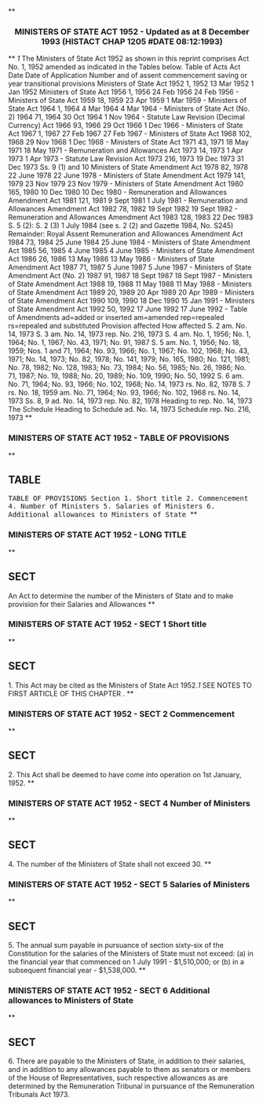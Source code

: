 **<b>

### <center><name>MINISTERS OF STATE ACT 1952 - Updated as at 8 December 1993 (HISTACT CHAP 1205 #DATE 08:12:1993) </name></center>
</b>** *1* The Ministers of State Act 1952 as shown in this reprint comprises Act No. 1, 1952 amended as indicated in the Tables below.<lf>                             Table of Acts<lf>     Act             Date           Date of             Application<lf>     Number and      of assent      commencement        saving or<lf>     year                                               transitional<lf>                                                        provisions<lf>     Ministers of State Act 1952<lf>     1, 1952         13 Mar 1952    1 Jan 1952<lf>     Ministers of State Act 1956<lf>     1, 1956         24 Feb 1956    24 Feb 1956         -<lf>     Ministers of State Act 1959<lf>     18, 1959        23 Apr 1959    1 Mar 1959          -<lf>     Ministers of State Act 1964<lf>     1, 1964         4 Mar 1964     4 Mar 1964          -<lf>     Ministers of State Act (No. 2) 1964<lf>     71, 1964        30 Oct 1964    1 Nov 1964          -<lf>     Statute Law Revision (Decimal Currency) Act 1966<lf>     93, 1966        29 Oct 1966    1 Dec 1966          -<lf>     Ministers of State Act 1967<lf>     1, 1967         27 Feb 1967    27 Feb 1967         -<lf>     Ministers of State Act 1968<lf>     102, 1968       29 Nov 1968    1 Dec 1968          -<lf>     Ministers of State Act 1971<lf>     43, 1971        18 May 1971    18 May 1971         -<lf>     Remuneration and Allowances Act 1973<lf>     14, 1973        1 Apr 1973     1 Apr 1973          -<lf>     Statute Law Revision Act 1973<lf>     216, 1973       19 Dec 1973    31 Dec 1973         Ss. 9 (1)<lf>                                                        and 10<lf>     Ministers of State Amendment Act 1978<lf>     82, 1978        22 June 1978   22 June 1978        -<lf>     Ministers of State Amendment Act 1979<lf>     141, 1979       23 Nov 1979    23 Nov 1979         -<lf>     Ministers of State Amendment Act 1980<lf>     165, 1980       10 Dec 1980    10 Dec 1980         -<lf>     Remuneration and Allowances Amendment Act 1981<lf>     121, 1981       9 Sept 1981    1 July 1981         -<lf>     Remuneration and Allowances Amendment Act 1982<lf>     78, 1982        19 Sept 1982   19 Sept 1982        -<lf>     Remuneration and Allowances Amendment Act 1983<lf>     128, 1983       22 Dec 1983    S. 5 (2):           S. 2 (3)<lf>                                    1 July 1984<lf>                                    (see s. 2 (2)<lf>                                    and Gazette 1984,<lf>                                    No. S245)<lf>                                    Remainder:<lf>                                    Royal Assent<lf>     Remuneration and Allowances Amendment Act 1984<lf>     73, 1984        25 June 1984   25 June 1984        -<lf>     Ministers of State Amendment Act 1985<lf>     56, 1985        4 June 1985    4 June 1985         -<lf>     Ministers of State Amendment Act 1986<lf>     26, 1986        13 May 1986    13 May 1986         -<lf>     Ministers of State Amendment Act 1987<lf>     71, 1987        5 June 1987    5 June 1987         -<lf>     Ministers of State Amendment Act (No. 2) 1987<lf>     91, 1987        18 Sept 1987   18 Sept 1987        -<lf>     Ministers of State Amendment Act 1988<lf>     19, 1988        11 May 1988    11 May 1988         -<lf>     Ministers of State Amendment Act 1989<lf>     20, 1989        20 Apr 1989    20 Apr 1989         -<lf>     Ministers of State Amendment Act 1990<lf>     109, 1990       18 Dec 1990    15 Jan 1991         -<lf>     Ministers of State Amendment Act 1992<lf>     50, 1992        17 June 1992   17 June 1992        -<lf>                             Table of Amendments<lf>     ad=added or inserted am=amended rep=repealed rs=repealed and substituted<lf>     Provision affected   How affected<lf>     S. 2                 am. No. 14, 1973<lf>     S. 3                 am. No. 14, 1973<lf>                          rep. No. 216, 1973<lf>     S. 4                 am. No. 1, 1956; No. 1, 1964; No. 1, 1967;<lf>                          No. 43, 1971; No. 91, 1987<lf>     S. 5                 am. No. 1, 1956; No. 18, 1959; Nos. 1 and<lf>                          71, 1964; No. 93, 1966; No. 1, 1967;<lf>                          No. 102, 1968; No. 43, 1971; No. 14, 1973;<lf>                          No. 82, 1978; No. 141, 1979; No. 165,<lf>                          1980; No. 121, 1981; No. 78, 1982;<lf>                          No. 128, 1983; No. 73, 1984; No. 56, 1985;<lf>                          No. 26, 1986; No. 71, 1987; No. 19, 1988;<lf>                          No. 20, 1989; No. 109, 1990; No. 50, 1992<lf>     S. 6                 am. No. 71, 1964; No. 93, 1966; No. 102,<lf>                          1968; No. 14, 1973<lf>                          rs. No. 82, 1978<lf>     S. 7                 rs. No. 18, 1959<lf>                          am. No. 71, 1964; No. 93, 1966; No. 102,<lf>                          1968<lf>                          rs. No. 14, 1973<lf>     Ss. 8, 9             ad. No. 14, 1973<lf>                          rep. No. 82, 1978<lf>     Heading to           rep. No. 14, 1973<lf>     The Schedule<lf>     Heading to Schedule  ad. No. 14, 1973<lf>     Schedule             rep. No. 216, 1973<lf> </lf></lf></lf></lf></lf></lf></lf></lf></lf></lf></lf></lf></lf></lf></lf></lf></lf></lf></lf></lf></lf></lf></lf></lf></lf></lf></lf></lf></lf></lf></lf></lf></lf></lf></lf></lf></lf></lf></lf></lf></lf></lf></lf></lf></lf></lf></lf></lf></lf></lf></lf></lf></lf></lf></lf></lf></lf></lf></lf></lf></lf></lf></lf></lf></lf></lf></lf></lf></lf></lf></lf></lf></lf></lf></lf></lf></lf></lf></lf></lf></lf></lf></lf></lf></lf></lf></lf></lf></lf></lf></lf></lf></lf></lf>
**<b>

### <name>MINISTERS OF STATE ACT 1952 - TABLE OF PROVISIONS </name>
</b>** 

## TABLE
<tables> <tt>                       TABLE OF PROVISIONS<lf> Section<lf>     1\. Short title<lf>     2\. Commencement<lf>     4\. Number of Ministers<lf>     5\. Salaries of Ministers<lf>     6\. Additional allowances to Ministers of State<lf> </lf></lf></lf></lf></lf></lf></lf></tt></tables>
**<b>

### <name>MINISTERS OF STATE ACT 1952 - LONG TITLE </name>
</b>** 

## SECT
<sect> An Act to determine the number of the Ministers of State and to<lf>       make provision for their Salaries and Allowances<lf> </lf></lf></sect>
**<b>

### <name>MINISTERS OF STATE ACT 1952 - SECT 1 Short title </name>
</b>** 

## SECT
<sect>   1\. This Act may be cited as the Ministers of State Act 1952.*1* SEE NOTES TO FIRST ARTICLE OF THIS CHAPTER . </sect>
**<b>

### <name>MINISTERS OF STATE ACT 1952 - SECT 2 Commencement </name>
</b>** 

## SECT
<sect>   2\. This Act shall be deemed to have come into operation on 1st January, 1952\. </sect>
**<b>

### <name>MINISTERS OF STATE ACT 1952 - SECT 4 Number of Ministers </name>
</b>** 

## SECT
<sect>   4\. The number of the Ministers of State shall not exceed 30\. </sect>
**<b>

### <name>MINISTERS OF STATE ACT 1952 - SECT 5 Salaries of Ministers </name>
</b>** 

## SECT
<sect>   5\. The annual sum payable in pursuance of section sixty-six of the Constitution for the salaries of the Ministers of State must not exceed:<lf>   (a) in the financial year that commenced on 1 July 1991 - $1,510,000; or<lf>   (b) in a subsequent financial year - $1,538,000\. </lf></lf></sect>
**<b>

### <name>MINISTERS OF STATE ACT 1952 - SECT 6 Additional allowances to Ministers of State </name>
</b>** 

## SECT
<sect>   6\. There are payable to the Ministers of State, in addition to their salaries, and in addition to any allowances payable to them as senators or members of the House of Representatives, such respective allowances as are determined by the Remuneration Tribunal in pursuance of the Remuneration Tribunals Act 1973\. </sect>

